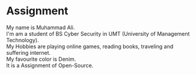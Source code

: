 # Assignment
My name is Muhammad Ali.
<br>
I'm am a student of BS Cyber Security in UMT (University of Management Technology). 
<br>
My Hobbies are playing online games, reading books, traveling and suffering internet.
<br>
My favourite color is Denim.
<br>
It is a Assignment of Open-Source.
